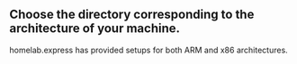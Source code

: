 ## Choose the directory corresponding to the architecture of your machine.
homelab.express has provided setups for both ARM and x86 architectures.
